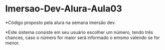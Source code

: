# Imersao-Dev-Alura-Aula03

*Código proposto pela alura na semana imersão dev.  

*Este sistema consiste em seu usuário escolher um número, tendo três chances, caso o número for maior será informado o emsmo valendo se for menor. 
